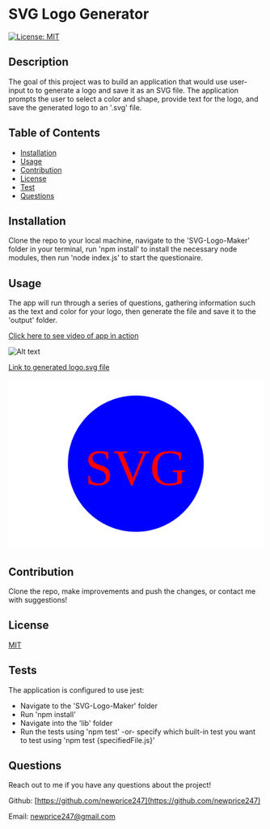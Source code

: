 # SVG Logo Generator
  [![License: MIT](https://img.shields.io/badge/License-MIT-yellow.svg)](https://opensource.org/licenses/MIT)
  ## Description

  The goal of this project was to build an application that would use user-input to to generate a logo and save it as an SVG file. The application prompts the user to select a color and shape, provide text for the logo, and save the generated logo to an '.svg' file.

  ## Table of Contents 
  
  - [Installation](#installation)
  - [Usage](#usage)
  - [Contribution](#contribution)
  - [License](#license)
  - [Test](#test)
  - [Questions](#questions)
  
  ## Installation

  Clone the repo to your local machine, navigate to the 'SVG-Logo-Maker' folder in your terminal, run 'npm install' to install the necessary node modules, then run 'node index.js' to start the questionaire.

  ## Usage

  The app will run through a series of questions, gathering information such as the text and color for your logo, then generate the file and save it to the 'output' folder.

  [Click here to see video of app in action](https://drive.google.com/file/d/1WhpglDriw-HrHE_cxauzEQpUJLjxNA9W/view)

  ![Alt text](<./lib/media/svgWalkthrough.gif>)
  
  [Link to generated logo.svg file](./output/logo.svg)

  ![Alt text](output/logo.svg)

  ## Contribution

  Clone the repo, make improvements and push the changes, or contact me with suggestions!

  ## License

  [MIT](https://opensource.org/licenses/MIT)

  ## Tests

  The application is configured to use jest: 
  * Navigate to the 'SVG-Logo-Maker' folder
  * Run 'npm install'
  * Navigate into the 'lib' folder 
  * Run the tests using 'npm test' -or- specify which built-in test you want to test using 'npm test {specifiedFile.js}'

  ## Questions
  
  Reach out to me if you have any questions about the project!
  
  Github: [https://github.com/newprice247](https://github.com/newprice247)
  
  Email: newprice247@gmail.com
